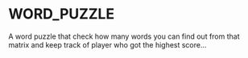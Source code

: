 # WORD_PUZZLE
A word puzzle that check how many words you can find out from that  matrix
and keep track of player who got the highest score...
